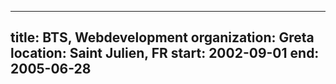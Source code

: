 ---

title: BTS, Webdevelopment
organization: Greta
location: Saint Julien, FR
start: 2002-09-01
end: 2005-06-28
---